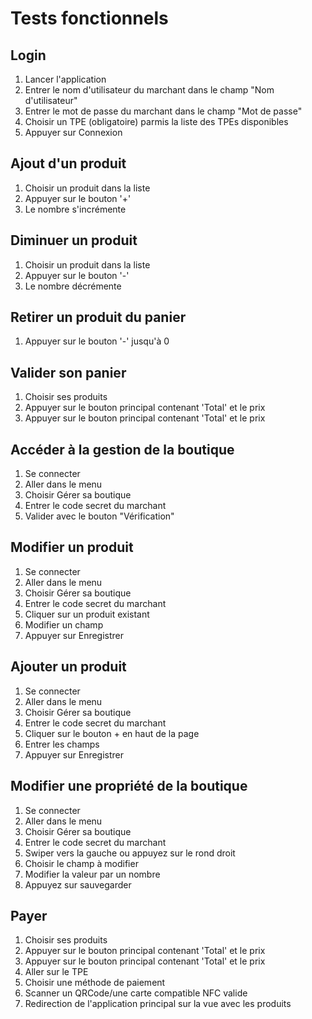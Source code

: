 # Tests fonctionnels

## Login
1. Lancer l'application
2. Entrer le nom d'utilisateur du marchant dans le champ "Nom d'utilisateur"
3. Entrer le mot de passe du marchant dans le champ "Mot de passe"
4. Choisir un TPE (obligatoire) parmis la liste des TPEs disponibles
5. Appuyer sur Connexion

## Ajout d'un produit
1. Choisir un produit dans la liste
2. Appuyer sur le bouton '+'
3. Le nombre s'incrémente

## Diminuer un produit
1. Choisir un produit dans la liste
2. Appuyer sur le bouton '-'
3. Le nombre décrémente

## Retirer un produit du panier
1. Appuyer sur le bouton '-' jusqu'à 0

## Valider son panier
1. Choisir ses produits
2. Appuyer sur le bouton principal contenant 'Total' et le prix
3. Appuyer sur le bouton principal contenant 'Total' et le prix

## Accéder à la gestion de la boutique
1. Se connecter
2. Aller dans le menu
3. Choisir Gérer sa boutique
4. Entrer le code secret du marchant
5. Valider avec le bouton "Vérification"

## Modifier un produit
1. Se connecter
2. Aller dans le menu
3. Choisir Gérer sa boutique
4. Entrer le code secret du marchant
5. Cliquer sur un produit existant
6. Modifier un champ
7. Appuyer sur Enregistrer

## Ajouter un produit
1. Se connecter
2. Aller dans le menu
3. Choisir Gérer sa boutique
4. Entrer le code secret du marchant
5. Cliquer sur le bouton + en haut de la page
6. Entrer les champs
7. Appuyer sur Enregistrer

## Modifier une propriété de la boutique
1. Se connecter
2. Aller dans le menu
3. Choisir Gérer sa boutique
4. Entrer le code secret du marchant
5. Swiper vers la gauche ou appuyez sur le rond droit
6. Choisir le champ à modifier
7. Modifier la valeur par un nombre
8. Appuyez sur sauvegarder

## Payer
1. Choisir ses produits
2. Appuyer sur le bouton principal contenant 'Total' et le prix
3. Appuyer sur le bouton principal contenant 'Total' et le prix
4. Aller sur le TPE
5. Choisir une méthode de paiement
6. Scanner un QRCode/une carte compatible NFC valide
7. Redirection de l'application principal sur la vue avec les produits